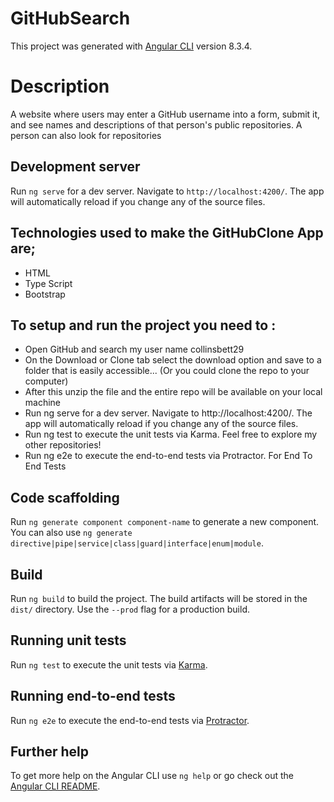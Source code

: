 # GitHubSearch

This project was generated with [Angular CLI](https://github.com/angular/angular-cli) version 8.3.4.

# Description

A website where users may enter a GitHub username into a form, submit it, and see names and descriptions of that person's public repositories. A person can also look for repositories


## Development server

Run `ng serve` for a dev server. Navigate to `http://localhost:4200/`. The app will automatically reload if you change any of the source files.

## Technologies used to make the GitHubClone App are;

* HTML
* Type Script
* Bootstrap

## To setup and run the project you need to :
* Open GitHub and search my user name collinsbett29
* On the Download or Clone tab select the download option and save to a folder that is easily accessible... (Or you could clone the repo to your computer)
* After this unzip the file and the entire repo will be available on your local machine
* Run ng serve for a dev server. Navigate to http://localhost:4200/. The app will automatically reload if you change any of the source files.
* Run ng test to execute the unit tests via Karma. Feel free to explore my other repositories!
* Run ng e2e to execute the end-to-end tests via Protractor. For End To End Tests


## Code scaffolding

Run `ng generate component component-name` to generate a new component. You can also use `ng generate directive|pipe|service|class|guard|interface|enum|module`.

## Build

Run `ng build` to build the project. The build artifacts will be stored in the `dist/` directory. Use the `--prod` flag for a production build.

## Running unit tests

Run `ng test` to execute the unit tests via [Karma](https://karma-runner.github.io).

## Running end-to-end tests

Run `ng e2e` to execute the end-to-end tests via [Protractor](http://www.protractortest.org/).

## Further help

To get more help on the Angular CLI use `ng help` or go check out the [Angular CLI README](https://github.com/angular/angular-cli/blob/master/README.md).

